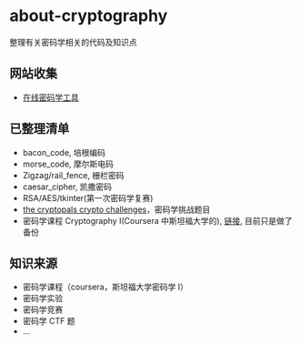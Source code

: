 # about-cryptography
整理有关密码学相关的代码及知识点

## 网站收集
* [在线密码学工具](http://www.cryptool-online.org/)

## 已整理清单
* bacon_code, 培根编码
* morse_code, 摩尔斯电码
* Zigzag/rail_fence, 栅栏密码
* caesar_cipher, 凯撒密码
* RSA/AES/tkinter(第一次密码学复赛)
* [the cryptopals crypto challenges](https://cryptopals.com/)，密码学挑战题目
* 密码学课程 Cryptography I(Coursera 中斯坦福大学的), [链接](https://www.coursera.org/learn/crypto), 目前只是做了备份

## 知识来源
* 密码学课程（coursera，斯坦福大学密码学 I）
* 密码学实验
* 密码学竞赛
* 密码学 CTF 题
* ...
